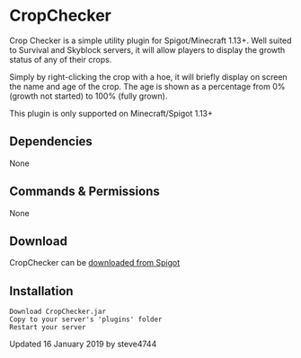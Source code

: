 # CropChecker

Crop Checker is a simple utility plugin for Spigot/Minecraft 1.13+. Well suited to Survival and Skyblock servers, it will allow players to display the growth status of any of their crops.

Simply by right-clicking the crop with a hoe, it will briefly display on screen the name and age of the crop. The age is shown as a percentage from 0% (growth not started) to 100% (fully grown).

This plugin is only supported on Minecraft/Spigot 1.13+

## Dependencies
None

## Commands & Permissions
None

## Download
CropChecker can be [downloaded from Spigot](https://www.spigotmc.org/resources/cropchecker-check-crop-growth-progress.64044/ "CropChecker by steve4744")

## Installation

    Download CropChecker.jar
    Copy to your server's 'plugins' folder
    Restart your server

Updated 16 January 2019 by steve4744
